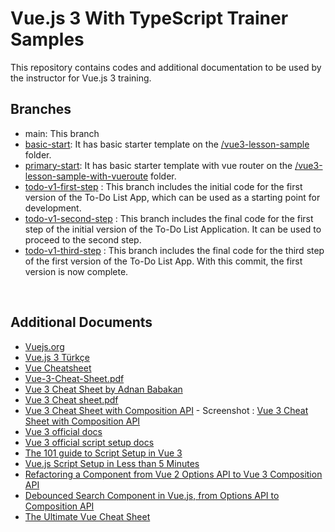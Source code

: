 # Vue.js 3 With TypeScript Trainer Samples

This repository contains codes and additional documentation to be used by the instructor for Vue.js 3 training.
<br/>

## Branches

- main: This branch
- [basic-start](https://github.com/alperkonuralp/vue-js-3-with-typescript-lesson-examples/tree/basic-start): It has basic starter template on the [/vue3-lesson-sample](https://github.com/alperkonuralp/vue-js-3-with-typescript-lesson-examples/tree/basic-start/vue3-lesson-sample) folder.
- [primary-start](https://github.com/alperkonuralp/vue-js-3-with-typescript-lesson-examples/tree/primary-start): It has basic starter template with vue router on the [/vue3-lesson-sample-with-vueroute](https://github.com/alperkonuralp/vue-js-3-with-typescript-lesson-examples/tree/primary-start/vue3-lesson-sample-with-vueroute) folder.
- [todo-v1-first-step](https://github.com/alperkonuralp/vue-js-3-with-typescript-lesson-examples/tree/todo-v1-first-step) : This branch includes the initial code for the first version of the To-Do List App, which can be used as a starting point for development.
- [todo-v1-second-step](https://github.com/alperkonuralp/vue-js-3-with-typescript-lesson-examples/tree/todo-v1-second-step) : This branch includes the final code for the first step of the initial version of the To-Do List Application. It can be used to proceed to the second step.
- [todo-v1-third-step](https://github.com/alperkonuralp/vue-js-3-with-typescript-lesson-examples/tree/todo-v1-third-step) : This branch includes the final code for the third step of the first version of the To-Do List App. With this commit, the first version is now complete.

<br/>

## Additional Documents

- [Vuejs.org](https://vuejs.org)
- [Vue.js 3 Türkçe](./Vuejs%203.tr.md)
- [Vue Cheatsheet](https://vue-cheatsheet.themeselection.com/vue/basic.html)
- [Vue-3-Cheat-Sheet.pdf](./docs/Vue-3-Cheat-Sheet.pdf)
- [Vue 3 Cheat Sheet by Adnan Babakan](https://dev.to/adnanbabakan/vue-3-cheat-sheet-2mh3)
- [Vue 3 Cheat sheet.pdf](./docs/Vue%203%20Cheat%20sheet.pdf) 
- [Vue 3 Cheat Sheet with Composition API](https://www.fadocodecamp.com/posts/vue-3-cheat-sheet) - Screenshot : [Vue 3 Cheat Sheet with Composition API](./docs/Vue%203%20Cheat%20Sheet%20with%20Composition%20API.png)
- [Vue 3 official docs](https://vuejs.org/api/general.html)
- [Vue 3 official script setup docs](https://vuejs.org/api/sfc-script-setup.html)
- [The 101 guide to Script Setup in Vue 3](https://vuedose.tips/the-101-guide-to-script-setup-in-vue-3)
- [Vue.js Script Setup in Less than 5 Minutes](https://vueschool.io/articles/vuejs-tutorials/vue-js-script-setup-in-less-than-5-minutes/)
- [Refactoring a Component from Vue 2 Options API to Vue 3 Composition API](https://medium.com/@fadamakis/from-vue-2-options-api-to-vue-3-composition-api-fe6d6a738c2f)
- [Debounced Search Component in Vue.js, from Options API to Composition API](https://fadamakis.com/debounced-search-component-in-vue-js-a103daac34f2)
- [The Ultimate Vue Cheat Sheet](https://blog.wrappixel.com/vue-cheet-sheet/)
